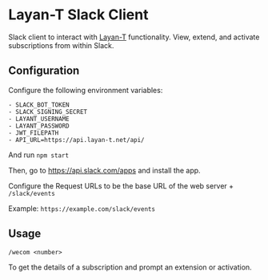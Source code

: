 # Layan-T Slack Client

Slack client to interact with [Layan-T](https://www.layan-t.net) functionality.
View, extend, and activate subscriptions from within Slack.

## Configuration
Configure the following environment variables:
```
- SLACK_BOT_TOKEN
- SLACK_SIGNING_SECRET
- LAYANT_USERNAME
- LAYANT_PASSWORD
- JWT_FILEPATH
- API_URL=https://api.layan-t.net/api/
```
And run
`npm start`

Then, go to https://api.slack.com/apps and install the app.

Configure the Request URLs to be the base URL of the web server + `/slack/events`

Example:
`https://example.com/slack/events`

## Usage

`/wecom <number>`

To get the details of a subscription and prompt an extension or activation.
